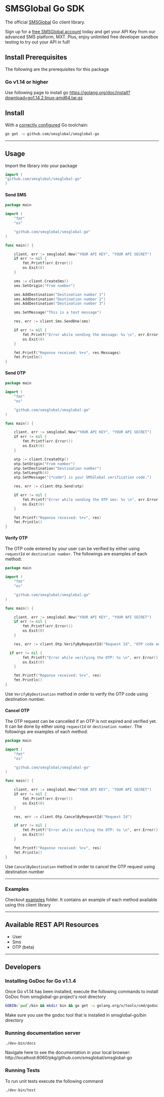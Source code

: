 # SMSGlobal Go SDK

The official [SMSGlobal](https://www.smsglobal.com?utm_source=dev&utm_medium=github&utm_campaign=go_sdk) Go client library.

Sign up for a [free SMSGlobal account](https://www.smsglobal.com/mxt-sign-up/?utm_source=dev&utm_medium=github&utm_campaign=go_sdk) today and get your API Key from our advanced SMS platform, MXT. Plus, enjoy unlimited free developer sandbox testing to try out your API in full!



## Install Prerequisites
The following are the prerequisites for this package

### Go v1.14 or higher

Use following page to install go https://golang.org/doc/install?download=go1.14.2.linux-amd64.tar.gz

## Install

With a [correctly configured](https://golang.org/doc/install#testing) Go toolchain:

```sh
go get -u github.com/smsglobal/smsglobal-go
```
---

## Usage

Import the library into your package

```go
import (
"github.com/smsglobal/smsglobal-go"
)
```

#### Send SMS

```go
package main

import (
	"fmt"
	"os"

	"github.com/smsglobal/smsglobal-go"
)

func main() {

	client, err := smsglobal.New("YOUR API KEY", "YOUR API SECRET")
	if err != nil {
		fmt.Printf(err.Error())
		os.Exit(0)
	}

	sms := client.CreateSms()
	sms.SetOrigin("From number")

	sms.AddDestination("Destination number 1")
	sms.AddDestination("Destination number 2")
	sms.AddDestination("Destination number 3")

	sms.SetMessage("This is a test message")

	res, err := client.Sms.SendOne(sms)

	if err != nil {
		fmt.Printf("Error while sending the message: %s \n", err.Error())
		os.Exit(0)
	}

	fmt.Printf("Reponse received: %+v", res.Messages)
	fmt.Println()
}

```

#### Send OTP

```go
package main

import (
	"fmt"
	"os"

	"github.com/smsglobal/smsglobal-go"
)

func main() {

	client, err := smsglobal.New("YOUR API KEY", "YOUR API SECRET")
	if err != nil {
		fmt.Printf(err.Error())
		os.Exit(0)
	}

	otp := client.CreateOtp()
	otp.SetOrigin("From number")
	otp.SetDestination("Destination number")
	otp.SetLength(4)
	otp.SetMessage("{*code*} is your SMSGlobal verification code.")

	res, err := client.Otp.Send(otp)

	if err != nil {
		fmt.Printf("Error while sending the OTP sms: %s \n", err.Error())
		os.Exit(0)
	}

	fmt.Printf("Reponse received: %+v", res)
	fmt.Println()
}

```

#### Verify OTP

The OTP code entered by your user can be verified by either using `requestId` or `destination number`. The followings are examples of each method:

```go
package main

import (
	"fmt"
	"os"

	"github.com/smsglobal/smsglobal-go"
)

func main() {

	client, err := smsglobal.New("YOUR API KEY", "YOUR API SECRET")
	if err != nil {
		fmt.Printf(err.Error())
		os.Exit(0)
	}

	res, err := client.Otp.VerifyByRequestId("Request Id", "OTP code entered by your user")

  if err != nil {
		fmt.Printf("Error while verifying the OTP: %s \n", err.Error())
		os.Exit(0)
	}

	fmt.Printf("Reponse received: %+v", res)
	fmt.Println()
}

```

Use `VerifyByDestination` method in order to verify the OTP code using destination number.

#### Cancel OTP

The OTP request can be cancelled if an OTP is not expired and verified yet. It can be done by either using `requestId` or `destination number`. The followings are examples of each method:

```go
package main

import (
	"fmt"
	"os"

	"github.com/smsglobal/smsglobal-go"
)

func main() {

	client, err := smsglobal.New("YOUR API KEY", "YOUR API SECRET")
	if err != nil {
		fmt.Printf(err.Error())
		os.Exit(0)
	}

	res, err := client.Otp.CancelByRequestId("Request Id")

	if err != nil {
		fmt.Printf("Error while verifying the OTP: %s \n", err.Error())
		os.Exit(0)
	}

	fmt.Printf("Reponse received: %+v", res)
	fmt.Println()
}

```

Use `CancelByDestination` method in order to cancel the OTP request using destination number

---

### Examples

Checkout [examples](examples) folder. It contains an example of each method available using this client library

---

## Available REST API Resources
* User
* Sms
* OTP (beta)

---

## Developers

### Installing GoDoc for Go v1.1.4
Once Go v1.14 has been installed, execute the following commands to install GoDoc from smsglobal-go project's root directory

```sh
GOBIN=`pwd`/bin && mkdir bin && go get -u golang.org/x/tools/cmd/godoc
```

Make sure you use the godoc tool that is installed in smsglobal-go/bin directory

### Running documentation server

```sh
./dev-bin/docs
```

Navigate here to see the documentation in your local browser: 
http://localhost:6060/pkg/github.com/smsglobal/smsglobal-go

### Running Tests
To run unit tests execute the following command

```sh
./dev-bin/test
```
